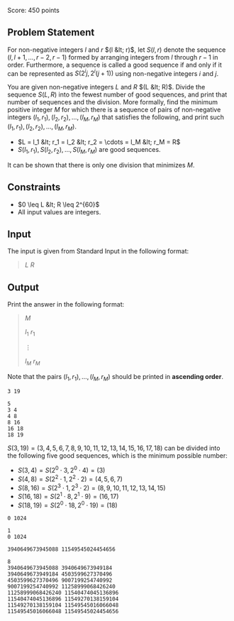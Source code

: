 Score: $450$ points

## Problem Statement

For non-negative integers $l$ and $r$ $(l &lt; r)$, let $S(l, r)$ denote the sequence $(l, l+1, \ldots, r-2, r-1)$ formed by arranging integers from $l$ through $r-1$ in order. Furthermore, a sequence is called a good sequence if and only if it can be represented as $S(2^i j, 2^i (j+1))$ using non-negative integers $i$ and $j$.

You are given non-negative integers $L$ and $R$ $(L &lt; R)$. Divide the sequence $S(L, R)$ into the fewest number of good sequences, and print that number of sequences and the division. More formally, find the minimum positive integer $M$ for which there is a sequence of pairs of non-negative integers $(l_1, r_1), (l_2, r_2), \ldots, (l_M, r_M)$ that satisfies the following, and print such $(l_1, r_1), (l_2, r_2), \ldots, (l_M, r_M)$.

- $L = l_1 &lt; r_1 = l_2 &lt; r_2 = \cdots = l_M &lt; r_M = R$
- $S(l_1, r_1), S(l_2, r_2), \ldots, S(l_M, r_M)$ are good sequences.

It can be shown that there is only one division that minimizes $M$.

## Constraints

- $0 \leq L &lt; R \leq 2^{60}$
- All input values are integers.

## Input

The input is given from Standard Input in the following format:

> $L$ $R$

## Output

Print the answer in the following format:

> $M$
> 
> $l_1$ $r_1$
> 
> $\vdots$
> 
> $l_M$ $r_M$

Note that the pairs $(l_1, r_1), \dots, (l_M, r_M)$ should be printed in **ascending order**.

```input1
3 19
```

```output1
5
3 4
4 8
8 16
16 18
18 19
```

$S(3,19)=(3,4,5,6,7,8,9,10,11,12,13,14,15,16,17,18)$ can be divided into the following five good sequences, which is the minimum possible number:

- $S(3,4)=S(2^0\cdot 3,2^0\cdot4)=(3)$
- $S(4,8)=S(2^2\cdot 1,2^2\cdot 2)=(4,5,6,7)$
- $S(8,16)=S(2^3\cdot 1,2^3\cdot 2)=(8,9,10,11,12,13,14,15)$
- $S(16,18)=S(2^1\cdot 8,2^1\cdot 9)=(16,17)$
- $S(18,19)=S(2^0\cdot 18,2^0\cdot 19)=(18)$

```input2
0 1024
```

```output2
1
0 1024
```

```input3
3940649673945088 11549545024454656
```

```output3
8
3940649673945088 3940649673949184
3940649673949184 4503599627370496
4503599627370496 9007199254740992
9007199254740992 11258999068426240
11258999068426240 11540474045136896
11540474045136896 11549270138159104
11549270138159104 11549545016066048
11549545016066048 11549545024454656
```